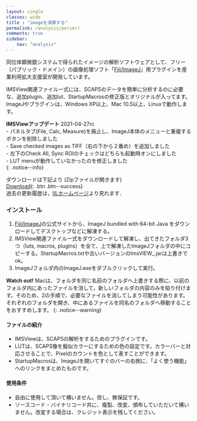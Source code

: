 ```yaml
---
layout: single
classes: wide
title : "imageを演算する"
permalink: /analysis/perser/
comments: true
sidebar: 
    nav: "analysis"
---
```

同位体顕微鏡システムで得られたイメージの解析ソフトウェアとして、フリー（パブリック・ドメイン）の画像処理ソフト「[Fiji/ImageJ](https://imagej.net/Fiji)」用プラグインを産業利用拡大支援室が開発しています。

IMSView関連ファイル一式には、SCAPSのデータを簡単に分析するのに必要な、追加plugin、追加lut、StartupMacrosの修正版とオリジナルが入ってます。ImageJやプラグインは、Windows XP以上、Mac 10.5以上、Linuxで動作します。      

**IMSViewアップデート** 2021-04-27rc   
    - パネルタブ(File, Calc, Measure)を廃止し、ImageJ本体のメニューと重複するボタンを削除しました   
    - Save checked images as TIFF（右の下から２番め）を追加しました   
    - 左下のCheck All, Sync ROIのチェックはどちらも起動時オンにしました   
    - LUT menuが動作していなかったのを修正しました   
{: .notice--info}

ダウンロードは下記より (Zipファイルが開きます)   
[Download](/imsview_allinone2021-04-27rc.zip){: .btn .btn--success}  
過去の更新履歴は，[IILホームページ](https://iil.cris.hokudai.ac.jp/software/imsview/index.html)より見れます．

### インストール   
1. [Fiji/ImageJ](https://imagej.net/Fiji)の公式サイトから、ImageJ bundled with 64-bit Java をダウンロードしてデスクトップなどに解凍する。
2. IMSView関連ファイル一式をダウンロードして解凍し、出てきたフォルダ3つ（luts, macros, plugins）を全て、上で解凍したImageJフォルダの中にコピーする。StartupMacros.txtや古いバージョンのImsVIEW_.jarは上書きでok。
3. ImageJフォルダ内のImageJ.exeをダブルクリックして実行。
   
**Watch out!** Macは、フォルダを同じ名前のフォルダへ上書きする際に、以前のフォルダ内にあったファイルを消して，新しいフォルダの内容のみを貼り付けます。そのため、2の手順で、必要なファイルを消してしまう可能性があります。それぞれのフォルダを開き、中にあるファイルを同名のフォルダへ移動することをおすすめします。
{: .notice--warning}

#### ファイルの紹介
- IMSViewは、SCAPSの解析をするためのプラグインです。
- LUTは、SCAPS像を擬似カラーにするための色の設定です。カラーバーと対応させることで、Pixelのカウントを色として表すことができます。
- StartupMacrosは、ImageJを開いてすぐのバーの右側に、「よく使う機能」へのリンクをまとめたものです。

#### 使用条件
- 自由に使用して頂いて構いません。但し、無保証です。
- ソースコード・バイナリコード共に、複製、改変、頒布していただいて構いません。改変する場合は、クレジット表示を残してください。